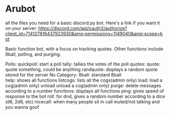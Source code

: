 # Arubot
all the files you need for a basic discord.py bot. Here's a link if you want it on your server: https://discord.com/api/oauth2/authorize?client_id=714127816437923930&amp;permissions=1149040&amp;scope=bot



Basic function bot, with a focus on tracking quotes. Other functions include 8ball, polling, and purging.

Polls:
  quickpoll: start a poll
  tally: tallies the votes of the poll
quotes:
  quote: quote something, could be anything
  randquote: displays a random quote stored for the server
No Category:
  8ball: standard 8ball  
  help: shows all functions
  listcogs: lists all the cogs(admin only)
  load: load a cog(admin only)
  unload unload a cog(admin only)
  purge: delete messages according to a number
  functions: displays all functions
  ping: gives speed of response to the bot
  roll: for dnd, gives a random number according to a dice (d6, 2d8, etc)
  nicecall: when many people sit in call muted/not talking and you wanna goof
